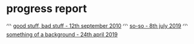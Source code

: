 # progress report

🗥 [good stuff, bad stuff - 12th september 2010](progress-report/3-goodstuffbadstuff)
🗥 [so-so - 8th july 2019](progress-report/2-so-so)
🗥 [something of a background - 24th april 2019](progress-report/1-somethingofabackground)
